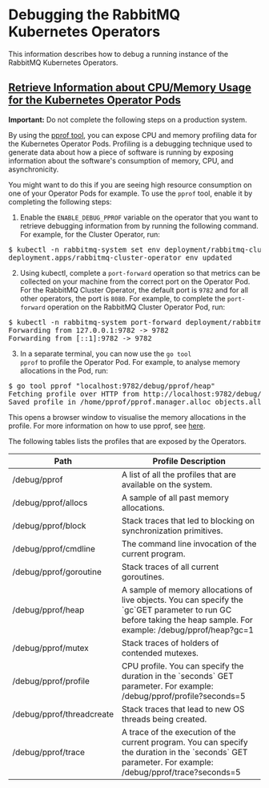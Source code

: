 <!--
Copyright (c) 2007-2023 Broadcom. All Rights Reserved. The term “Broadcom” refers to Broadcom Inc. and/or its subsidiaries.

All rights reserved. This program and the accompanying materials
are made available under the terms of the under the Apache License,
Version 2.0 (the "License”); you may not use this file except in compliance
with the License. You may obtain a copy of the License at

https://www.apache.org/licenses/LICENSE-2.0

Unless required by applicable law or agreed to in writing, software
distributed under the License is distributed on an "AS IS" BASIS,
WITHOUT WARRANTIES OR CONDITIONS OF ANY KIND, either express or implied.
See the License for the specific language governing permissions and
limitations under the License.
-->

# Debugging the RabbitMQ Kubernetes Operators

This information describes how to debug a running instance of the RabbitMQ Kubernetes Operators.

## <a id="operator-resource-usage-profiling" class="anchor" href="#operator-resource-usage-profiling">Retrieve Information about CPU/Memory Usage for the Kubernetes Operator Pods</a>

<p class="box-warning">
<b>Important:</b> Do not complete the following steps on a production system.
</p>

By using the [pprof tool](https://github.com/google/pprof/blob/main/doc/README.md), you can expose CPU and memory profiling data for the Kubernetes Operator Pods. Profiling is a debugging technique used to generate data about how a piece of software is running by exposing information about the software's consumption of memory, CPU, and asynchronicity.

You might want to do this if you are seeing high resource consumption on one of your Operator Pods for example. To use the `pprof` tool, enable it by completing the following steps:

1. Enable the `ENABLE_DEBUG_PPROF` variable on the operator that you want to retrieve debugging information from by running the following command. For example, for the Cluster Operator, run:
<pre class="lang-bash">
$ kubectl -n rabbitmq-system set env deployment/rabbitmq-cluster-operator ENABLE_DEBUG_PPROF=True
deployment.apps/rabbitmq-cluster-operator env updated
</pre>

2. Using kubectl, complete a `port-forward` operation so that metrics can be collected on your machine from the correct port on the Operator Pod. For the RabbitMQ Cluster Operator, the default port is <code>9782</code> and for all other operators, the port is <code>8080</code>. For example, to complete the `port-forward` operation on the RabbitMQ Cluster Operator Pod, run:
<pre class="lang-bash">
$ kubectl -n rabbitmq-system port-forward deployment/rabbitmq-cluster-operator 9782
Forwarding from 127.0.0.1:9782 -> 9782
Forwarding from [::1]:9782 -> 9782
</pre>

3. In a separate terminal, you can now use the <code>go tool pprof</code> to profile the Operator Pod. For example, to analyse
memory allocations in the Pod, run:

<pre class="lang-bash">
$ go tool pprof "localhost:9782/debug/pprof/heap"
Fetching profile over HTTP from http://localhost:9782/debug/pprof/heap
Saved profile in /home/pprof/pprof.manager.alloc_objects.alloc_space.inuse_objects.inuse_space.001.pb.gz
</pre>

This opens a browser window to visualise the memory allocations in the profile.
For more information on how to use pprof, see [here](https://github.com/google/pprof/blob/main/doc/README.md).

The following tables lists the profiles that are exposed by the Operators.

<table>
<thead>
  <tr>
    <th>Path</th>
    <th>Profile Description</th>
  </tr>
</thead>
<tbody>
  <tr>
    <td>/debug/pprof</td>
    <td>A list of all the profiles that are available on the system.</td>
  </tr>
  <tr>
    <td>/debug/pprof/allocs</td>
    <td>A sample of all past memory allocations.</td>
  </tr>
  <tr>
    <td>/debug/pprof/block</td>
    <td>Stack traces that led to blocking on synchronization primitives.</td>
  </tr>
  <tr>
    <td>/debug/pprof/cmdline</td>
    <td>The command line invocation of the current program.</td>
  </tr>
  <tr>
    <td>/debug/pprof/goroutine</td>
    <td>Stack traces of all current goroutines.</td>
  </tr>
  <tr>
    <td>/debug/pprof/heap</td>
    <td>A sample of memory allocations of live objects. You can specify the `gc`GET parameter to run GC before taking the heap sample. For example:  /debug/pprof/heap?gc=1</td>
  </tr>
  <tr>
    <td>/debug/pprof/mutex</td>
    <td>Stack traces of holders of contended mutexes.</td>
  </tr>
  <tr>
    <td>/debug/pprof/profile</td>
    <td>CPU profile. You can specify the duration in the `seconds` GET parameter. For example: /debug/pprof/profile?seconds=5</td>
  </tr>
  <tr>
    <td>/debug/pprof/threadcreate</td>
    <td>Stack traces that lead to new OS threads being created.</td>
  </tr>
  <tr>
    <td>/debug/pprof/trace</td>
    <td>A trace of the execution of the current program. You can specify the duration in the `seconds` GET parameter. For example: /debug/pprof/trace?seconds=5</td>
  </tr>
</tbody>
</table>

